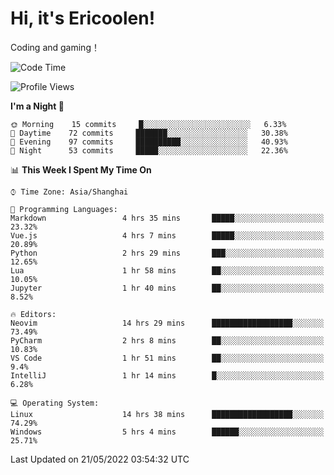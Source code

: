 # Hi, it's Ericoolen!
Coding and gaming！

<!--START_SECTION:waka-->
![Code Time](http://img.shields.io/badge/Code%20Time-262%20hrs%2027%20mins-blue)

![Profile Views](http://img.shields.io/badge/Profile%20Views-6-blue)

**I'm a Night 🦉** 

```text
🌞 Morning    15 commits     █░░░░░░░░░░░░░░░░░░░░░░░░   6.33% 
🌆 Daytime    72 commits     ███████░░░░░░░░░░░░░░░░░░   30.38% 
🌃 Evening    97 commits     ██████████░░░░░░░░░░░░░░░   40.93% 
🌙 Night      53 commits     █████░░░░░░░░░░░░░░░░░░░░   22.36%

```


📊 **This Week I Spent My Time On** 

```text
⌚︎ Time Zone: Asia/Shanghai

💬 Programming Languages: 
Markdown                 4 hrs 35 mins       █████░░░░░░░░░░░░░░░░░░░░   23.32% 
Vue.js                   4 hrs 7 mins        █████░░░░░░░░░░░░░░░░░░░░   20.89% 
Python                   2 hrs 29 mins       ███░░░░░░░░░░░░░░░░░░░░░░   12.65% 
Lua                      1 hr 58 mins        ██░░░░░░░░░░░░░░░░░░░░░░░   10.05% 
Jupyter                  1 hr 40 mins        ██░░░░░░░░░░░░░░░░░░░░░░░   8.52%

🔥 Editors: 
Neovim                   14 hrs 29 mins      ██████████████████░░░░░░░   73.49% 
PyCharm                  2 hrs 8 mins        ██░░░░░░░░░░░░░░░░░░░░░░░   10.83% 
VS Code                  1 hr 51 mins        ██░░░░░░░░░░░░░░░░░░░░░░░   9.4% 
IntelliJ                 1 hr 14 mins        █░░░░░░░░░░░░░░░░░░░░░░░░   6.28%

💻 Operating System: 
Linux                    14 hrs 38 mins      ██████████████████░░░░░░░   74.29% 
Windows                  5 hrs 4 mins        ██████░░░░░░░░░░░░░░░░░░░   25.71%

```


 Last Updated on 21/05/2022 03:54:32 UTC
<!--END_SECTION:waka-->

